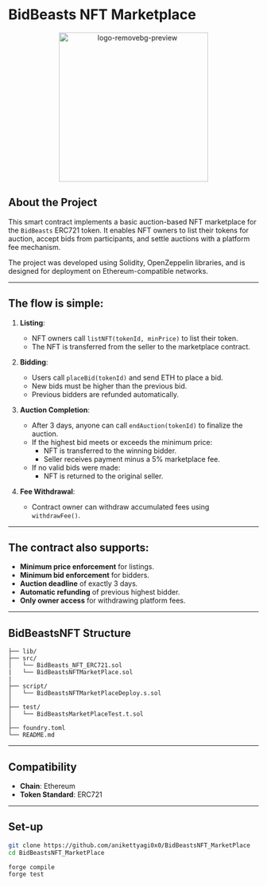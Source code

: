 # BidBeasts NFT Marketplace

<p align="center">
<img width="300" height="300" alt="logo-removebg-preview" src="https://github.com/user-attachments/assets/02f9e14f-4deb-48a0-8029-e8200bd5d05f" />
</p>


## About the Project

This smart contract implements a basic auction-based NFT marketplace for the `BidBeasts` ERC721 token. It enables NFT owners to list their tokens for auction, accept bids from participants, and settle auctions with a platform fee mechanism.

The project was developed using Solidity, OpenZeppelin libraries, and is designed for deployment on Ethereum-compatible networks.

---

## The flow is simple:

1. **Listing**:  
   - NFT owners call `listNFT(tokenId, minPrice)` to list their token.
   - The NFT is transferred from the seller to the marketplace contract.

2. **Bidding**:  
   - Users call `placeBid(tokenId)` and send ETH to place a bid.
   - New bids must be higher than the previous bid.
   - Previous bidders are refunded automatically.

3. **Auction Completion**:  
   - After 3 days, anyone can call `endAuction(tokenId)` to finalize the auction.
   - If the highest bid meets or exceeds the minimum price:
     - NFT is transferred to the winning bidder.
     - Seller receives payment minus a 5% marketplace fee.
   - If no valid bids were made:
     - NFT is returned to the original seller.

4. **Fee Withdrawal**:  
   - Contract owner can withdraw accumulated fees using `withdrawFee()`.

---

## The contract also supports:

- **Minimum price enforcement** for listings.
- **Minimum bid enforcement** for bidders.
- **Auction deadline** of exactly 3 days.
- **Automatic refunding** of previous highest bidder.
- **Only owner access** for withdrawing platform fees.

---

## BidBeastsNFT Structure
```
├── lib/                    
├── src/                   
│   └── BidBeasts_NFT_ERC721.sol
|   └── BidBeastsNFTMarketPlace.sol
|        
├── script/                
│   └── BidBeastsNFTMarketPlaceDeploy.s.sol       
│
├── test/                  
│   └── BidBeastsMarketPlaceTest.t.sol   
│
├── foundry.toml       
└── README.md
```

---

## Compatibility

- **Chain**: Ethereum  
- **Token Standard**: ERC721  

---

## Set-up

```bash
git clone https://github.com/anikettyagi0x0/BidBeastsNFT_MarketPlace
cd BidBeastsNFT_MarketPlace

forge compile
forge test
